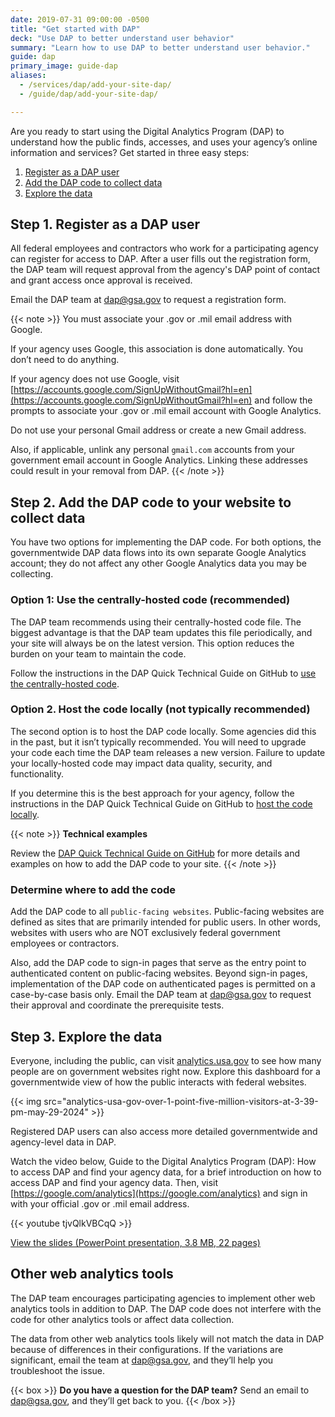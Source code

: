 ```yaml
---
date: 2019-07-31 09:00:00 -0500
title: "Get started with DAP"
deck: "Use DAP to better understand user behavior"
summary: "Learn how to use DAP to better understand user behavior."
guide: dap
primary_image: guide-dap
aliases:
  - /services/dap/add-your-site-dap/
  - /guide/dap/add-your-site-dap/

---
```


Are you ready to start using the Digital Analytics Program (DAP) to understand how the public finds, accesses, and uses your agency’s online information and services? Get started in three easy steps:

1. [Register as a DAP user](#step-1-register-as-a-dap-user)
2. [Add the DAP code to collect data](#step-2-add-the-dap-code-to-your-website-to-collect-data)
3. [Explore the data](#step-3-explore-the-data)

## Step 1. Register as a DAP user

All federal employees and contractors who work for a participating agency can register for access to DAP. After a user fills out the registration form, the DAP team will request approval from the agency's DAP point of contact and grant access once approval is received.

Email the DAP team at [dap@gsa.gov](mailto:dap@gsa.gov) to request a registration form.

{{< note >}} 
You must associate your .gov or .mil email address with Google. 

If your agency uses Google, this association is done automatically. You don’t need to do anything.

If your agency does not use Google, visit [https://accounts.google.com/SignUpWithoutGmail?hl=en](https://accounts.google.com/SignUpWithoutGmail?hl=en) and follow the prompts to associate your .gov or .mil email account with Google Analytics.

Do not use your personal Gmail address or create a new Gmail address. 

Also, if applicable, unlink any personal `gmail.com` accounts from your government email account in Google Analytics. Linking these addresses could result in your removal from DAP.
{{< /note >}}

## Step 2. Add the DAP code to your website to collect data

You have two options for implementing the DAP code. For both options, the governmentwide DAP data flows into its own separate Google Analytics account; they do not affect any other Google Analytics data you may be collecting.

### Option 1: Use the centrally-hosted code (recommended)

The DAP team recommends using their centrally-hosted code file. The biggest advantage is that the DAP team updates this file periodically, and your site will always be on the latest version. This option reduces the burden on your team to maintain the code.

Follow the instructions in the DAP Quick Technical Guide on GitHub to [use the centrally-hosted code](https://github.com/digital-analytics-program/gov-wide-code/wiki/DAP-Quick-Technical-Guide#dap-centrally-hosted-url-implementation-instructions).

### Option 2. Host the code locally (not typically recommended)

The second option is to host the DAP code locally. Some agencies did this in the past, but it isn’t typically recommended. You will need to upgrade your code each time the DAP team releases a new version. Failure to update your locally-hosted code may impact data quality, security, and functionality.

If you determine this is the best approach for your agency, follow the instructions in the DAP Quick Technical Guide on GitHub to [host the code locally](https://github.com/digital-analytics-program/gov-wide-code/wiki/DAP-Quick-Technical-Guide#local-host-implementation-instructions).

{{< note >}}
**Technical examples**

Review the [DAP Quick Technical Guide on GitHub](https://github.com/digital-analytics-program/gov-wide-code/wiki/DAP-Quick-Technical-Guide) for more details and examples on how to add the DAP code to your site.
{{< /note >}}

### Determine where to add the code

Add the DAP code to all `public-facing websites`. Public-facing websites are defined as sites that are primarily intended for public users. In other words, websites with users who are NOT exclusively federal government employees or contractors.

Also, add the DAP code to sign-in pages that serve as the entry point to authenticated content on public-facing websites. Beyond sign-in pages, implementation of the DAP code on authenticated pages is permitted on a case-by-case basis only. Email the DAP team at [dap@gsa.gov](mailto:dap@gsa.gov) to request their approval and coordinate the prerequisite tests.

## Step 3. Explore the data

Everyone, including the public, can visit [analytics.usa.gov](https://analytics.usa.gov/) to see how many people are on government websites right now. Explore this dashboard for a governmentwide view of how the public interacts with federal websites.

{{< img src="analytics-usa-gov-over-1-point-five-million-visitors-at-3-39-pm-may-29-2024" >}}

Registered DAP users can also access more detailed governmentwide and agency-level data in DAP. 

Watch the video below, Guide to the Digital Analytics Program (DAP): How to access DAP and find your agency data, for a brief introduction on how to access DAP and find your agency data. Then, visit [https://google.com/analytics](https://google.com/analytics) and sign in with your official .gov or .mil email address.

{{< youtube tjvQlkVBCqQ >}}

[View the slides (PowerPoint presentation, 3.8 MB, 22 pages)](https://docs.google.com/presentation/d/1Ao6r3LXjpzMJUkQX2qdB4h_ADK_fYYqAn23TrogmGBU/edit)

## Other web analytics tools 

The DAP team encourages participating agencies to implement other web analytics tools in addition to DAP. The DAP code does not interfere with the code for other analytics tools or affect data collection.

The data from other web analytics tools likely will not match the data in DAP because of differences in their configurations. If the variations are significant, email the team at [dap@gsa.gov](mailto:dap@gsa.gov), and they’ll help you troubleshoot the issue.

{{< box >}}
**Do you have a question for the DAP team?** Send an email to [dap@gsa.gov](mailto:dap@gsa.gov), and they’ll get back to you.
{{< /box >}}
